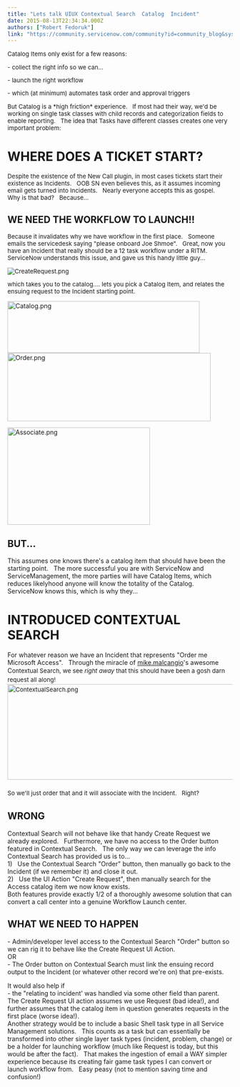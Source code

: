 ```yaml
---
title: "Lets talk UIUX Contextual Search  Catalog  Incident"
date: 2015-08-13T22:34:34.000Z
authors: ["Robert Fedoruk"]
link: "https://community.servicenow.com/community?id=community_blog&sys_id=eaad26a9dbd0dbc01dcaf3231f96194b"
---
```

<p style="font-size: 13.3333330154419px;">Catalog Items only exist for a few reasons:</p><p style="font-size: 13.3333330154419px;">- collect the right info so we can...</p><p style="font-size: 13.3333330154419px;">- launch the right workflow</p><p style="font-size: 13.3333330154419px;">- which (at minimum) automates task order and approval triggers</p><p style="font-size: 13.3333330154419px;"></p><p style="font-size: 13.3333330154419px;">But Catalog is a *high friction* experience.   If most had their way, we'd be working on single task classes with child records and categorization fields to enable reporting.   The idea that Tasks have different classes creates one very important problem:</p><p style="font-size: 13.3333330154419px;"></p><h1><strong>WHERE DOES A TICKET START?</strong></h1><p style="font-size: 13.3333330154419px;">Despite the existence of the New Call plugin, in most cases tickets start their existence as Incidents.   OOB SN even believes this, as it assumes incoming email gets turned into Incidents.   Nearly everyone accepts this as gospel.     Why is that bad?   Because...</p><p style="font-size: 13.3333330154419px;"></p><h2><strong>WE NEED THE WORKFLOW TO LAUNCH!!</strong></h2><p style="font-size: 13.3333330154419px;">Because it invalidates why we have workflow in the first place.   Someone emails the servicedesk saying "please onboard Joe Shmoe".   Great, now you have an Incident that really should be a 12 task workflow under a RITM.   ServiceNow understands this issue, and gave us this handy little guy...</p><p style="font-size: 13.3333330154419px;"></p><p style="font-size: 13.3333330154419px;"><img   alt="CreateRequest.png" class="image-0 jive-image" src="73f2acc2dbd057049c9ffb651f9619d6.iix" style="height: auto;"/></p><p style="font-size: 13.3333330154419px;">which takes you to the catalog.... lets you pick a Catalog Item, and relates the ensuing request to the Incident starting point.</p><p><img   alt="Catalog.png" class="image-1 jive-image" height="116" src="80224446dbd41304b322f4621f961970.iix" style="height: 115.824915824916px; width: 430px;" width="430"/><img   alt="Order.png" class="jive-image image-2" height="153" src="58df17b5db901fc03eb27a9e0f961932.iix" style="height: 153.379032258065px; width: 455px;" width="456"/></p><p><img   alt="Associate.png" class="jive-image image-3" height="218" src="cc9f414adb181b04ed6af3231f961996.iix" style="height: 218px; width: 319.101449275362px;" width="319"/></p><p></p><h2><strong>BUT...</strong></h2><p>This assumes one knows there's a catalog item that should have been the starting point.   The more successful you are with ServiceNow and ServiceManagement, the more parties will have Catalog Items, which reduces likelyhood anyone will know the totality of the Catalog.   ServiceNow knows this, which is why they...</p><p></p><h1><strong>INTRODUCED CONTEXTUAL SEARCH</strong></h1><div>For whatever reason we have an Incident that represents "Order me Microsoft Access".   Through the miracle of <a title="mike.malcangio" __default_attr="2016" __jive_macro_name="user" class="jive_macro_user jive_macro" data-orig-content="mike.malcangio" href="/community?id=community_user_profile&user=1b025ae1dbd81fc09c9ffb651f961929">mike.malcangio</a>'s awesome C<span style="font-size: 10pt; line-height: 1.5em;">ontextual Search, we see </span><span style="font-size: 10pt; line-height: 1.5em;"><em>right away </em></span><span style="font-size: 10pt; line-height: 1.5em;">that this should have been a gosh darn request all along!   </span></div><div><span style="font-size: 10pt; line-height: 1.5em;"><img   alt="ContextualSearch.png" class="jive-image image-4" src="2d86a846dbd05f048c8ef4621f9619cf.iix" style="height: 214px; width: 620px;"/><br/></span></div><div><span style="font-size: 10pt; line-height: 1.5em;"><br/></span></div><div><span style="font-size: 10pt; line-height: 1.5em;">So we'll just order that and it will associate with the Incident.   Right?</span></div><div><p></p><h2><strong>WRONG</strong></h2><div>Contextual Search will not behave like that handy Create Request we already explored.   Furthermore, we have no access to the Order button featured in Contextual Search.   The only way we can leverage the info Contextual Search has provided us is to...</div><div>1)   Use the Contextual Search "Order" button, then manually go back to the Incident (if we remember it) and close it out.</div><div>2)   Use the UI Action "Create Request", then manually search for the Access catalog item we now know exists.</div><div> </div><div>Both features provide exactly 1/2 of a thoroughly awesome solution that can convert a call center into a genuine Workflow Launch center.</div><div> </div><h2><strong>WHAT WE NEED TO HAPPEN</strong></h2><p>- Admin/developer level access to the Contextual Search "Order" button so we can rig it to behave like the Create Request UI Action.<br/>OR<br/>- The Order button on Contextual Search must link the ensuing record output to the Incident (or whatever other record we're on) that pre-exists.</p><div> </div><div> </div><div>It would also help if</div><div>- the "relating to incident' was handled via some other field than parent.   The Create Request UI action assumes we use Request (bad idea!), and further assumes that the catalog item in question generates requests in the first place (worse idea!).</div><div> </div><div> </div><div>Another strategy would be to include a basic Shell task type in all Service Management solutions.   This counts as a task but can essentially be transformed into other single layer task types (incident, problem, change) or be a holder for launching workflow (much like Request is today, but this would be after the fact).   That makes the ingestion of email a WAY simpler experience because its creating fair game task types I can convert or launch workflow from.   Easy peasy (not to mention saving time and confusion!)</div><div> </div></div>